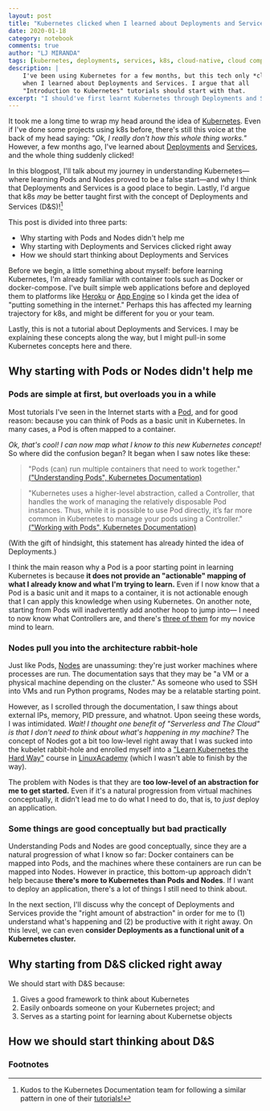 ```yaml
---
layout: post
title: "Kubernetes clicked when I learned about Deployments and Services"
date: 2020-01-18
category: notebook
comments: true
author: "LJ MIRANDA"
tags: [kubernetes, deployments, services, k8s, cloud-native, cloud computing]
description: |
    I've been using Kubernetes for a few months, but this tech only *clicked*
    when I learned about Deployments and Services. I argue that all
    "Introduction to Kubernetes" tutorials should start with that.
excerpt: "I should've first learnt Kubernetes through Deployments and Services"
---
```



It took me a long time to wrap my head around the idea of
[Kubernetes](https://kubernetes.io/). Even if I've done some projects using k8s
before, there's still this voice at the back of my head saying: *"Ok, I really
don't how this whole thing works."* However, a few months ago, I've learned
about
[Deployments](https://kubernetes.io/docs/concepts/workloads/controllers/deployment/)
and
[Services](https://kubernetes.io/docs/concepts/services-networking/service/),
and the whole thing suddenly clicked!

In this blogpost, I'll talk about my journey in understanding Kubernetes&mdash;where
learning Pods and Nodes proved to be a false start&mdash;and why I think that
Deployments and Services is a good place to begin. Lastly, I'd argue that k8s
*may* be better taught first with the concept of Deployments and Services
(D&S)![^1] 


This post is divided into three parts:
- Why starting with Pods and Nodes didn't help me
- Why starting with Deployments and Services clicked right away
- How we should start thinking about Deployments and Services

Before we begin, a little something about myself: before learning Kubernetes,
I'm already familiar with container tools such as Docker or docker-compose.
I've built simple web applications before and deployed them to platforms like
[Heroku](https://www.heroku.com/) or [App Engine](https://cloud.google.com/appengine/) so I kinda get the idea of "putting something in the
internet." Perhaps this has affected my learning trajectory for k8s, and might
be different for you or your team.

Lastly, this is not a tutorial about Deployments and Services. I may be
explaining these concepts along the way, but I might pull-in some Kubernetes
concepts here and there.

## Why starting with Pods or Nodes didn't help me

### Pods are simple at first, but overloads you in a while

Most tutorials I've seen in the Internet starts with a
[Pod](https://kubernetes.io/docs/concepts/workloads/pods/pod/), and for good
reason: because you can think of Pods as a basic unit in Kubernetes. In many
cases, a Pod is often mapped to a container. 

*Ok, that's cool! I can now map what I know to this new Kubernetes concept!* So
where did the confusion began? It began when I saw notes like these:

> "Pods (can) run multiple containers that need to work together." [("Understanding Pods", Kubernetes Documentation)](https://kubernetes.io/docs/concepts/workloads/pods/pod-overview/#understanding-pods)

<!-- Insert animation of "Ok sure, that's new I guess I can deal with that..." -->

> "Kubernetes uses a higher-level abstraction, called a Controller, that
> handles the work of managing the relatively disposable Pod instances. Thus,
> while it is possible to use Pod directly, it’s far more common in Kubernetes
> to manage your pods using a Controller." [("Working with Pods", Kubernetes
Documentation)](https://kubernetes.io/docs/concepts/workloads/pods/pod-overview/#working-with-pods)

<!-- Insert animation of "now I need to learn another concept just to apply
this new concept I've learned???" -->

(With the gift of hindsight, this statement has already hinted the
idea of Deployments.) 

I think the main reason why a Pod is a poor starting point in learning
Kubernetes is because **it does not provide an "actionable" mapping of what I
already know and what I'm trying to learn.** Even if I now know that a Pod is a
basic unit and it maps to a container, it is not actionable enough that I can
apply this knowledge when using Kubernetes. On another note, starting from Pods
will inadvertently add another hoop to jump into&mdash; I need to now know what
Controllers are, and there's [three of
them](https://kubernetes.io/docs/concepts/workloads/pods/pod-overview/#pods-and-controllers)
for my novice mind to learn.

### Nodes pull you into the architecture rabbit-hole

Just like Pods,
[Nodes](https://kubernetes.io/docs/concepts/architecture/nodes/) are
unassuming: they're just worker machines where processes are run. The
documentation says that they may be "a VM or a physical machine depending on the
cluster." As someone who used to SSH into VMs and run
Python programs, Nodes may be a relatable starting point.

<!-- Insert animation of me SSH-ing into VMs -->

However, as I scrolled through the documentation, I saw things about external
IPs, memory, PID pressure, and whatnot. Upon seeing these words, I was
intimidated. *Wait! I thought one benefit of "Serverless and The Cloud" is
that I don't need to think about what's happening in my machine?* The concept
of Nodes got a bit too low-level right away that I was sucked into the kubelet
rabbit-hole and enrolled myself into a ["Learn Kubernetes the Hard
Way"](https://github.com/kelseyhightower/kubernetes-the-hard-way) course in
[LinuxAcademy](https://linuxacademy.com/) (which I wasn't able to finish by the
way). 

The problem with Nodes is that they are **too low-level of an abstraction for
me to get started.** Even if it's a natural progression from virtual machines 
conceptually, it didn't lead me to do what I need to do, that is, to *just* deploy an
application. 

### Some things are good conceptually but bad practically 

Understanding Pods and Nodes are good conceptually, since they are a natural
progression of what I know so far: Docker containers can be mapped into Pods, and
the machines where these containers are run can be mapped into Nodes. However in
practice, this bottom-up approach didn't help because **there's more to
Kubernetes than Pods and Nodes**. If I want to deploy an application, there's
a lot of things I still need to think about. 

In the next section, I'll discuss why the concept of Deployments and Services
provide the "right amount of abstraction" in order for me to (1) understand
what's happening and (2) be productive with it right away. On this level, we can
even **consider Deployments as a functional unit of a Kubernetes cluster.**


## Why starting from D&S clicked right away


We should start with D&S because: 
1. Gives a good framework to think about Kubernetes 
2. Easily onboards someone on your Kubernetes project; and
3. Serves as a starting point for learning about Kubernetse objects

## How we should start thinking about D&S 

### Footnotes

[^1]: Kudos to the Kubernetes Documentation team for following a similar pattern in one of their [tutorials!](https://kubernetes.io/docs/tutorials/kubernetes-basics/)
